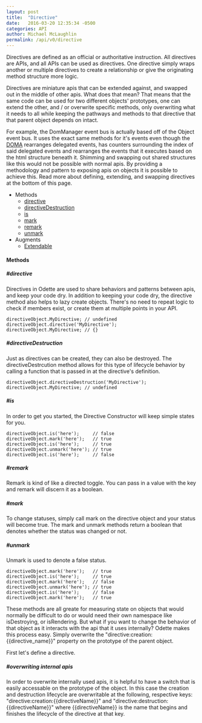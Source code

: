 ```yaml
---
layout: post
title:  "Directive"
date:   2016-03-20 12:35:34 -0500
categories: API
author: Michael McLaughlin
permalink: /api/v0/directive
---
```


<p>Directives are defined as an official or authoritative instruction. All directives are APIs, and all APIs can be used as directives. One directive simply wraps another or multiple directives to create a relationship or give the originating method structure more logic.</p>
<p>Directives are miniature apis that can be extended against, and swapped out in the middle of other apis. What does that mean? That means that the same code can be used for two different objects' prototypes, one can extend the other, and / or overwrite specific methods, only overwriting what it needs to all while keeping the pathways and methods to that directive that that parent object depends on intact.</p>
<p>For example, the DomManager event bus is actually based off of the Object event bus. It uses the exact same methods for it's events even though the <a href="doma">DOMA</a> rearranges delegated events, has counters surrounding the index of said delegated events and rearranges the events that it executes based on the html structure beneath it. Shimming and swapping out shared structures like this would not be possible with normal apis. By providing a methodology and pattern to exposing apis on objects it is possible to achieve this. Read more about defining, extending, and swapping directives at the bottom of this page.</p>

<ul class="list">
    <li class="left clear-left">
        <a>Methods</a>
        <ul class="list nested-list">
            <li class="left clear-left"><a href="#method_directive">directive</a></li>
            <li class="left clear-left"><a href="#method_directiveDestruction">directiveDestruction</a></li>
            <li class="left clear-left"><a href="#method_is">is</a></li>
            <li class="left clear-left"><a href="#method_mark">mark</a></li>
            <li class="left clear-left"><a href="#method_remark">remark</a></li>
            <li class="left clear-left"><a href="#method_unmark">unmark</a></li>
        </ul>
    </li>
    <li class="left clear-left">
        <a>Augments</a>
        <ul class="list nested-list">
            <li class="left clear-left"><a href="extendable">Extendable</a></li>
        </ul>
    </li>
</ul>
<h4 id="methods" class="title-headline">Methods</h4>
<div id="methods_directive">
    <h5 class="title-headline">#directive</h5>
    <p>Directives in Odette are used to share behaviors and patterns between apis, and keep your code dry. In addition to keeping your code dry, the directive method also helps to lazy create objects. There's no need to repeat logic to check if members exist, or create them at multiple points in your API.</p>
    <pre class="code code-section"><code class="language-javascript">directiveObject.MyDirective; // undefined
directiveObject.directive('MyDirective');
directiveObject.MyDirective; // {}</code></pre>
</div>
<div id="methods_directiveDestruction">
    <h5 class="title-headline">#directiveDestruction</h5>
    <p>Just as directives can be created, they can also be destroyed. The directiveDestrcution method allows for this type of lifecycle behavior by calling a function that is passed in at the directive's definition.</p>
    <pre class="code code-section"><code class="language-javascript">directiveObject.directiveDestruction('MyDirective');
directiveObject.MyDirective; // undefined</code></pre>
</div>
<div id="methods_is">
    <h5 class="title-headline">#is</h5>
    <p>In order to get you started, the Directive Constructor will keep simple states for you.</p>
    <pre class="code code-section"><code class="language-javascript">directiveObject.is('here');     // false
directiveObject.mark('here');   // true
directiveObject.is('here');     // true
directiveObject.unmark('here'); // true
directiveObject.is('here');     // false</code></pre>
</div>
<div id="methods_remark">
    <h5 class="title-headline">#remark</h5>
    <p>Remark is kind of like a directed toggle. You can pass in a value with the key and remark will discern it as a boolean.</p>
</div>
<div id="methods_mark">
    <h5 class="title-headline">#mark</h5>
    <p>To change statuses, simply call mark on the directive object and your status will become true. The mark and unmark methods return a boolean that denotes whether the status was changed or not.</p>
</div>
<div id="methods_unmark">
    <h5 class="title-headline">#unmark</h5>
    <p>Unmark is used to denote a false status.</p>
    <pre class="code code-section"><code class="language-javascript">directiveObject.mark('here');   // true
directiveObject.is('here');     // true
directiveObject.mark('here');   // false
directiveObject.unmark('here'); // true
directiveObject.is('here');     // false
directiveObject.mark('here');   // true</code></pre>
</div>
<p>These methods are all greate for measuring state on objects that would normally be difficult to do or would need their own namespace like isDestroying, or isRendering. But what if you want to change the behavior of that object as it interacts with the api that it uses internally? Odette makes this process easy. Simply overwrite the "directive:creation:{{directive_name}}" property on the prototype of the parent object.</p>
<p>First let's define a directive.</p>
<div id="overwriting">
    <h5 class="title-headline">#overwriting internal apis</h5>
    <p>In order to overwrite internally used apis, it is helpful to have a switch that is easily accessable on the prototype of the object. In this case the creation and destruction lifecycle are overwritable at the following, respective keys: "directive:creation:{{directiveName}}" and "directive:destruction:{{directiveName}}" where {{directiveName}} is the name that begins and finishes the lifecycle of the directive at that key.</p>
    <pre class="code code-section"><code class="language-javascript"></code></pre>
</div>